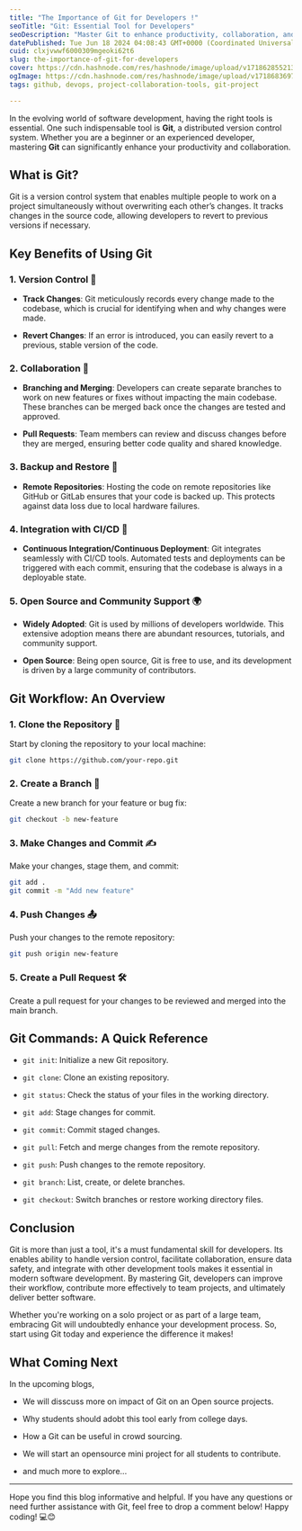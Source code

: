 ```yaml
---
title: "The Importance of Git for Developers !"
seoTitle: "Git: Essential Tool for Developers"
seoDescription: "Master Git to enhance productivity, collaboration, and code management in software development. Learn key benefits, workflows, and essential commands"
datePublished: Tue Jun 18 2024 04:08:43 GMT+0000 (Coordinated Universal Time)
cuid: clxjvwwf6000309mgeoki62t6
slug: the-importance-of-git-for-developers
cover: https://cdn.hashnode.com/res/hashnode/image/upload/v1718628552136/1d54dd03-1b11-47e8-9c9e-806f91e5e38e.png
ogImage: https://cdn.hashnode.com/res/hashnode/image/upload/v1718683697757/88a25dcc-3cae-4519-a2c5-5e1cf54d5930.jpeg
tags: github, devops, project-collaboration-tools, git-project

---
```


In the evolving world of software development, having the right tools is essential. One such indispensable tool is **Git**, a distributed version control system. Whether you are a beginner or an experienced developer, mastering **Git** can significantly enhance your productivity and collaboration.

## What is Git?

Git is a version control system that enables multiple people to work on a project simultaneously without overwriting each other’s changes. It tracks changes in the source code, allowing developers to revert to previous versions if necessary.

## Key Benefits of Using Git

### 1\. **Version Control** 📜

* **Track Changes**: Git meticulously records every change made to the codebase, which is crucial for identifying when and why changes were made.
    
* **Revert Changes**: If an error is introduced, you can easily revert to a previous, stable version of the code.
    

### 2\. **Collaboration** 🤝

* **Branching and Merging**: Developers can create separate branches to work on new features or fixes without impacting the main codebase. These branches can be merged back once the changes are tested and approved.
    
* **Pull Requests**: Team members can review and discuss changes before they are merged, ensuring better code quality and shared knowledge.
    

### 3\. **Backup and Restore** 💾

* **Remote Repositories**: Hosting the code on remote repositories like GitHub or GitLab ensures that your code is backed up. This protects against data loss due to local hardware failures.
    

### 4\. **Integration with CI/CD** 🚀

* **Continuous Integration/Continuous Deployment**: Git integrates seamlessly with CI/CD tools. Automated tests and deployments can be triggered with each commit, ensuring that the codebase is always in a deployable state.
    

### 5\. **Open Source and Community Support** 🌍

* **Widely Adopted**: Git is used by millions of developers worldwide. This extensive adoption means there are abundant resources, tutorials, and community support.
    
* **Open Source**: Being open source, Git is free to use, and its development is driven by a large community of contributors.
    

## Git Workflow: An Overview

### **1\. Clone the Repository** 🏁

Start by cloning the repository to your local machine:

```bash
git clone https://github.com/your-repo.git
```

### **2\. Create a Branch** 🌿

Create a new branch for your feature or bug fix:

```bash
git checkout -b new-feature
```

### **3\. Make Changes and Commit** ✍️

Make your changes, stage them, and commit:

```bash
git add .
git commit -m "Add new feature"
```

### **4\. Push Changes** 📤

Push your changes to the remote repository:

```bash
git push origin new-feature
```

### **5\. Create a Pull Request** 🛠️

Create a pull request for your changes to be reviewed and merged into the main branch.

## Git Commands: A Quick Reference

* `git init`: Initialize a new Git repository.
    
* `git clone`: Clone an existing repository.
    
* `git status`: Check the status of your files in the working directory.
    
* `git add`: Stage changes for commit.
    
* `git commit`: Commit staged changes.
    
* `git pull`: Fetch and merge changes from the remote repository.
    
* `git push`: Push changes to the remote repository.
    
* `git branch`: List, create, or delete branches.
    
* `git checkout`: Switch branches or restore working directory files.
    

## Conclusion

Git is more than just a tool, it's a must fundamental skill for developers. Its enables ability to handle version control, facilitate collaboration, ensure data safety, and integrate with other development tools makes it essential in modern software development. By mastering Git, developers can improve their workflow, contribute more effectively to team projects, and ultimately deliver better software.

Whether you're working on a solo project or as part of a large team, embracing Git will undoubtedly enhance your development process. So, start using Git today and experience the difference it makes!

## What Coming Next

In the upcoming blogs,

* We will disscuss more on impact of Git on an Open source projects.
    
* Why students should adobt this tool early from college days.
    
* How a Git can be useful in crowd sourcing.
    
* We will start an opensource mini project for all students to contribute.
    
* and much more to explore...
    

---

Hope you find this blog informative and helpful. If you have any questions or need further assistance with Git, feel free to drop a comment below! Happy coding! 💻😊